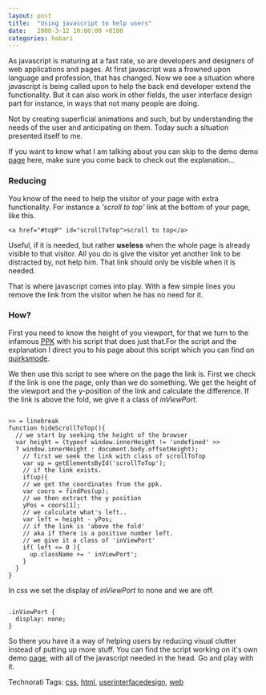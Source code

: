 ```yaml
---
layout: post
title:  "Using javascript to help users"
date:   2008-3-12 10:00:00 +0100
categories: habari
---
```

<p id="topP">As javascript is maturing at a fast rate, so are developers and designers of web applications and pages. At first javascript was a frowned upon language and profession, that has changed. Now we see a situation where javascript is being called upon to help the back end developer extend the functionality. But it can also work in other fields, the user interface design part for instance, in ways that not many people are doing.</p>
<p>Not by creating superficial animations and such, but by understanding the needs of the user and anticipating on them.  Today such a situation presented itself to me.</p>
<p>If you want to know what I am talking about you can skip to the demo  demo <a href="http://www.wnas.nl/demo/scrollToTop.html">page</a> here, make sure you come back to check out the explanation...</p>

<!--more-->
<h3>Reducing</h3>
<p>You know of the need to help the visitor of your page with extra functionality. For instance a <em>'scroll to top'</em> link at the bottom of your page, like this.</p>
<pre><code>&#60;a href="#topP" id="scrollToTop"&#62;scroll to top&#60;/a&#62;</code></pre>
<p>Useful, if it is needed, but rather <strong>useless</strong> when  the whole page is already visible to that visitor. All you do is give the visitor yet another link to be distracted by, not help him. That link should only be visible when it is needed.</p>
<p>That is where javascript comes into play. With a few simple lines you remove the link from the visitor when he has no need for it.</p>
<h3>How?</h3>
<p>First you need to know the height of you viewport, for that we turn to the infamous <a href="http://www.quirksmode.org" rel="met"><abbr title="Peter-Paul Koch">PPK</abbr></a> with his script that does just that.For the script and the explanation I direct you to his page about this script which you can find on <a href="http://www.quirksmode.org/js/findpos.html">quirksmode</a>.</p>
<p>We then use this script to see where on the page the link is. First we check if the link is one the page, only than we do something. We get the height of the viewport and the y-position of the link and calculate the difference. If the link is above the fold, we give it a class of <em>inViewPort</em>.</p>
<pre><code>
>> = linebreak
function hideScrollToTop(){
  // we start by seeking the height of the browser
  var height = (typeof window.innerHeight != 'undefined' >>
  ? window.innerHeight : document.body.offsetHeight);
    // first we seek the link with class of scrollToTop
    var up = getElementsById('scrollToTop');
    // if the link exists.
    if(up){
    // we get the coordinates from the ppk.
    var coors = findPos(up);
    // we then extract the y position
    yPos = coors[1];
    // we calculate what's left..
    var left = height - yPos;
    // if the link is 'above the fold'
    // aka if there is a positive number left.
    // we give it a class of 'inViewPort'
    if( left &#60;= 0 ){
      up.className += ' inViewPort';
    }
  }
}
</code></pre>
<p>In css we set the display of <em>inViewPort</em> to none and we are off.</p>
<pre><code>
.inViewPort {
  display: none;
}</code></pre>
<p>So there you have it a way of helping users by reducing visual clutter instead of putting up more stuff. You can find the script working on it's own demo <a href="http://www.wnas.nl/demo/scrollToTop.html">page</a>, with all of the javascript needed in the head. Go and play with it.</p>
<!-- Technorati Tags Start -->
<p>Technorati Tags:
<a href="http://technorati.com/tag/css" rel="tag">css</a>, <a href="http://technorati.com/tag/html" rel="tag">html</a>, <a href="http://technorati.com/tag/userinterfacedesign" rel="tag">userinterfacedesign</a>, <a href="http://technorati.com/tag/web" rel="tag">web</a>
</p>
<!-- Technorati Tags End -->
